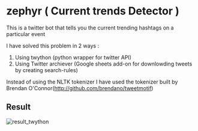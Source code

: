# zephyr ( Current trends Detector )

This is a twitter bot that tells you the current trending hashtags on a particular event

I have solved this problem in 2 ways :

1) Using twython (python wrapper for twitter API)
2) Using Twitter archiever (Google sheets add-on for downlowding tweets by creating search-rules)

Instead of using the NLTK tokenizer I have used the tokenizer built by Brendan O'Connor(http://github.com/brendano/tweetmotif)

## Result

![result_twython](https://user-images.githubusercontent.com/17767383/28996969-14ef41a2-7a28-11e7-976d-a9dbf116ccfc.png)

